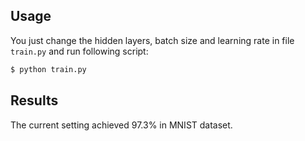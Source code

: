 ## Usage
You just change the hidden layers, batch size and learning rate in 
file ```train.py``` and run following script:
```bash
$ python train.py
```

## Results 
The current setting achieved 97.3% in MNIST dataset.
